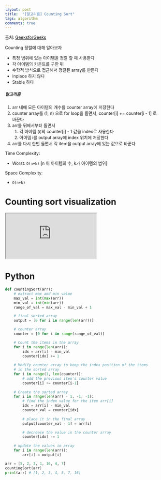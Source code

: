 ```yaml
---
layout: post
title:  "[알고리즘] Counting Sort"
tags: algorithm
comments: true
---
```


출처: [GeeksforGeeks](https://www.geeksforgeeks.org/counting-sort/)

Counting 정렬에 대해 알아보자

- 특정 범위에 있는 아이템을 정렬 할 때 사용한다
- 각 아이템의 카운트를 구한 뒤
- 수학적 방식으로 접근해서 정렬된 array를 만든다
- Inplace 하지 않다
- Stable 하다

##### 알고리즘
1. arr 내에 모든 아이템의 개수를 counter array에 저장한다
2. counter array를 (1, n) 으로 for loop을 돌면서, counter[i] += counter[i - 1] 로 바꾼다
3. arr를 뒤에서부터 돌면서 
    1. 각 아이템 (i)의 counter[i] - 1 값을 index로 사용한다
    2. 아이템 i를 output array에 index 위치에 저장한다
4. arr를 다시 한번 돌면서 각 item을 output array에 있는 값으로 바꾼다

Time Complexity:
- Worst: `O(n+k)` [n 이 아이템의 수, k가 아이템의 범위]

Space Complexity:
- `O(n+k)`


# Counting sort visualization
<!-- 16:9 aspect ratio -->
<div class="responsive-embed responsive-embed-16by9">
  <iframe class="responsive-embed-item" src="https://www.youtube-nocookie.com/embed/7zuGmKfUt7s"></iframe>
</div>

# Python
```python
def countingSort(arr):
    # extract max and min value
    max_val = int(max(arr))
    min_val = int(min(arr))
    range_of_val = max_val - min_val + 1

    # final sorted array
    output = [0 for i in range(len(arr))]

    # counter array
    counter = [0 for i in range(range_of_val)]

    # Count the items in the array
    for i in range(len(arr)):
        idx = arr[i] - min_val
        counter[idx] += 1
    
    # Modify counter array to keep the index position of the items
    # in the sorted array
    for i in range(1, len(counter)):
        # add the previous item's counter value
        counter[i] += counter[i-1]
    
    # Create the sorted array
    for i in range(len(arr) - 1, -1, -1):
        # find the index value for the item arr[i]
        idx = arr[i] - min_val
        counter_val = counter[idx]
        
        # place it in the final array
        output[counter_val - 1] = arr[i]

        # decrease the value in the counter array
        counter[idx] -= 1
    
    # update the values in array 
    for i in range(len(arr)):
        arr[i] = output[i]

arr = [5, 2, 3, 1, 16, 4, 7]
countingSort(arr)
print(arr) # [1, 2, 3, 4, 5, 7, 16]
```